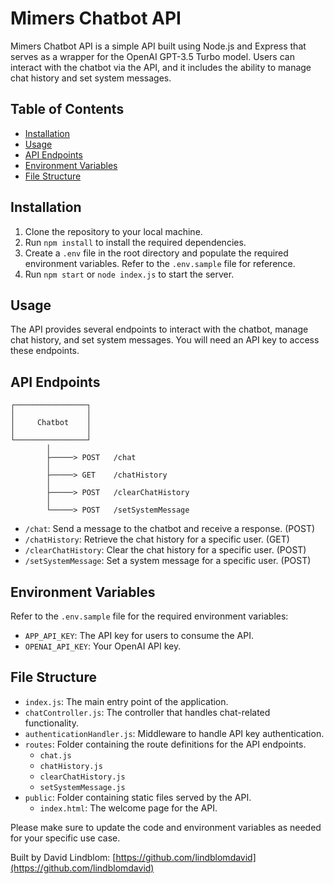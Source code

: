 # Mimers Chatbot API

Mimers Chatbot API is a simple API built using Node.js and Express that serves as a wrapper for the OpenAI GPT-3.5 Turbo model. Users can interact with the chatbot via the API, and it includes the ability to manage chat history and set system messages.

## Table of Contents

- [Installation](#installation)
- [Usage](#usage)
- [API Endpoints](#api-endpoints)
- [Environment Variables](#environment-variables)
- [File Structure](#file-structure)

## Installation

1. Clone the repository to your local machine.
2. Run `npm install` to install the required dependencies.
3. Create a `.env` file in the root directory and populate the required environment variables. Refer to the `.env.sample` file for reference.
4. Run `npm start` or `node index.js` to start the server.

## Usage

The API provides several endpoints to interact with the chatbot, manage chat history, and set system messages. You will need an API key to access these endpoints.

## API Endpoints

```
┌────────────────┐
│                │
│     Chatbot    │
│                │
└────────────────┘
        │
        ├─────> POST   /chat
        │
        ├─────> GET    /chatHistory
        │
        ├─────> POST   /clearChatHistory
        │
        └─────> POST   /setSystemMessage
```

- `/chat`: Send a message to the chatbot and receive a response. (POST)
- `/chatHistory`: Retrieve the chat history for a specific user. (GET)
- `/clearChatHistory`: Clear the chat history for a specific user. (POST)
- `/setSystemMessage`: Set a system message for a specific user. (POST)

## Environment Variables

Refer to the `.env.sample` file for the required environment variables:

- `APP_API_KEY`: The API key for users to consume the API.
- `OPENAI_API_KEY`: Your OpenAI API key.

## File Structure

- `index.js`: The main entry point of the application.
- `chatController.js`: The controller that handles chat-related functionality.
- `authenticationHandler.js`: Middleware to handle API key authentication.
- `routes`: Folder containing the route definitions for the API endpoints.
  - `chat.js`
  - `chatHistory.js`
  - `clearChatHistory.js`
  - `setSystemMessage.js`
- `public`: Folder containing static files served by the API.
  - `index.html`: The welcome page for the API.

Please make sure to update the code and environment variables as needed for your specific use case.

Built by David Lindblom: [https://github.com/lindblomdavid](https://github.com/lindblomdavid)
